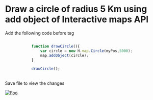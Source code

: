 


# Draw a circle of radius 5 Km using add object of Interactive maps API
Add the following code before </script> tag

```javascript

            function drawCircle(){
                var circle = new H.map.Circle(myPos,5000);
                map.addObject(circle);
            }

            drawCircle();
```
</br>Save file to view the changes


[![Foo](/img/s4.png)](/Step4.md)
